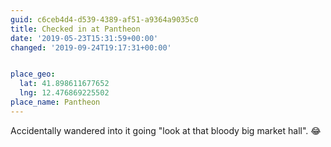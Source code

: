 ```yaml
---
guid: c6ceb4d4-d539-4389-af51-a9364a9035c0
title: Checked in at Pantheon
date: '2019-05-23T15:31:59+00:00'
changed: '2019-09-24T19:17:31+00:00'


place_geo:
  lat: 41.898611677652
  lng: 12.476869225502
place_name: Pantheon
---
```


Accidentally wandered into it going "look at that bloody big market hall". 😂
